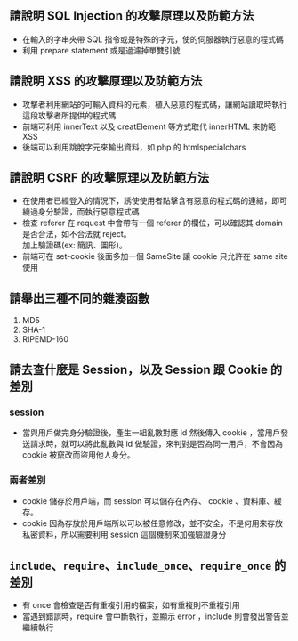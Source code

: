 ## 請說明 SQL Injection 的攻擊原理以及防範方法
- 在輸入的字串夾帶 SQL 指令或是特殊的字元，使的伺服器執行惡意的程式碼
- 利用 prepare statement 或是過濾掉單雙引號

## 請說明 XSS 的攻擊原理以及防範方法
- 攻擊者利用網站的可輸入資料的元素，植入惡意的程式碼，讓網站讀取時執行這段攻擊者所提供的程式碼
- 前端可利用 innerText 以及 creatElement 等方式取代 innerHTML 來防範 XSS
- 後端可以利用跳脫字元來輸出資料，如 php 的 htmlspecialchars
## 請說明 CSRF 的攻擊原理以及防範方法
- 在使用者已經登入的情況下，誘使使用者點擊含有惡意的程式碼的連結，即可繞過身分驗證，而執行惡意程式碼
- 檢查 referer 在 request 中會帶有一個 referer 的欄位，可以確認其 domain 是否合法，如不合法就 reject。  
加上驗證碼(ex: 簡訊、圖形)。
- 前端可在 set-cookie 後面多加一個 SameSite 讓 cookie 只允許在 same site 使用

## 請舉出三種不同的雜湊函數
1. MD5
2. SHA-1
3. RIPEMD-160

## 請去查什麼是 Session，以及 Session 跟 Cookie 的差別
### session
- 當與用戶做完身分驗證後，產生一組亂數對應 id 然後傳入 cookie ，當用戶發送請求時，就可以將此亂數與 id 做驗證，來判對是否為同一用戶，不會因為 cookie 被竄改而盜用他人身分。
### 兩者差別
- cookie 儲存於用戶端，而 session 可以儲存在內存、 cookie 、資料庫、緩存。
- cookie 因為存放於用戶端所以可以被任意修改，並不安全，不是何用來存放私密資料，所以需要利用 session 這個機制來加強驗證身分
## `include`、`require`、`include_once`、`require_once` 的差別
- 有 once 會檢查是否有重複引用的檔案，如有重複則不重複引用
- 當遇到錯誤時，require 會中斷執行，並顯示 error ，include 則會發出警告並繼續執行